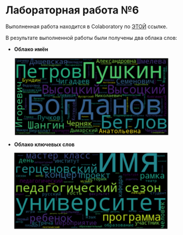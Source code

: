 # Лабораторная работа №6

Выполненная работа находится в Colaboratory по [ЭТОЙ](https://colab.research.google.com/drive/1Mpa5yv2u8LWOdf-IYYVQhItP-nXC8CRq?usp=sharing) ссылке.

В результате выполненной работы были получены два облака слов:

- **Облако имён** 

    ![Облако имён](captures/lr6.1.png)

- **Облако ключевых слов** 

    ![Облако ключевых слов](captures/lr6.2.png)
